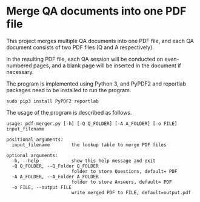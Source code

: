 # Merge QA documents into one PDF file

This project merges multiple QA documents into one PDF file, and each QA document consists of two PDF files (Q and A respectively).

In the resulting PDF file, each QA session will be conducted on even-numbered pages, and a blank page will be inserted in the document if necessary.

The program is implemented using Python 3, and PyPDF2 and reportlab packages need to be installed to run the program.

```
sudo pip3 install PyPDF2 reportlab
```


The usage of the program is described as follows.

```
usage: pdf-merger.py [-h] [-Q Q_FOLDER] [-A A_FOLDER] [-o FILE] input_filename

positional arguments:
  input_filename        the lookup table to merge PDF files

optional arguments:
  -h, --help            show this help message and exit
  -Q Q_FOLDER, --Q_Folder Q_FOLDER
                        folder to store Questions, default= PDF
  -A A_FOLDER, --A_Folder A_FOLDER
                        folder to store Answers, default= PDF
  -o FILE, --output FILE
                        write merged PDF to FILE, default=output.pdf
```
